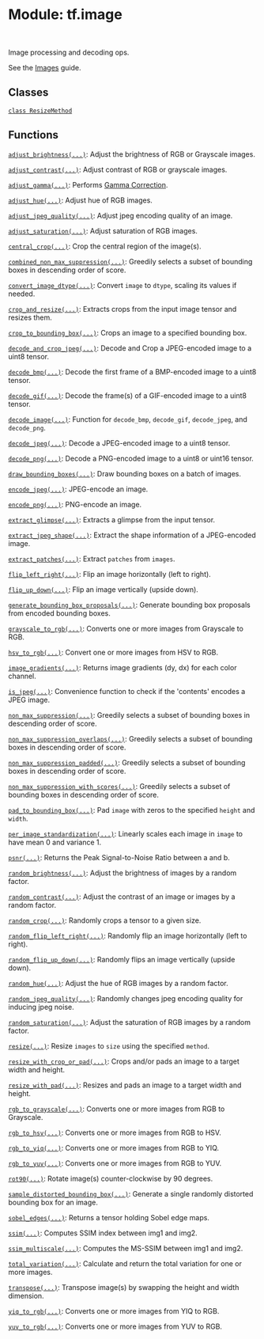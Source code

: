 <div itemscope itemtype="http://developers.google.com/ReferenceObject">
<meta itemprop="name" content="tf.image" />
<meta itemprop="path" content="Stable" />
</div>

# Module: tf.image


<table class="tfo-notebook-buttons tfo-api" align="left">
</table>



Image processing and decoding ops.


See the [Images](https://tensorflow.org/api_guides/python/image) guide.

## Classes

[`class ResizeMethod`](../tf/image/ResizeMethod.md)

## Functions

[`adjust_brightness(...)`](../tf/image/adjust_brightness.md): Adjust the brightness of RGB or Grayscale images.

[`adjust_contrast(...)`](../tf/image/adjust_contrast.md): Adjust contrast of RGB or grayscale images.

[`adjust_gamma(...)`](../tf/image/adjust_gamma.md): Performs [Gamma Correction](http://en.wikipedia.org/wiki/Gamma_correction).

[`adjust_hue(...)`](../tf/image/adjust_hue.md): Adjust hue of RGB images.

[`adjust_jpeg_quality(...)`](../tf/image/adjust_jpeg_quality.md): Adjust jpeg encoding quality of an image.

[`adjust_saturation(...)`](../tf/image/adjust_saturation.md): Adjust saturation of RGB images.

[`central_crop(...)`](../tf/image/central_crop.md): Crop the central region of the image(s).

[`combined_non_max_suppression(...)`](../tf/image/combined_non_max_suppression.md): Greedily selects a subset of bounding boxes in descending order of score.

[`convert_image_dtype(...)`](../tf/image/convert_image_dtype.md): Convert `image` to `dtype`, scaling its values if needed.

[`crop_and_resize(...)`](../tf/image/crop_and_resize.md): Extracts crops from the input image tensor and resizes them.

[`crop_to_bounding_box(...)`](../tf/image/crop_to_bounding_box.md): Crops an image to a specified bounding box.

[`decode_and_crop_jpeg(...)`](../tf/io/decode_and_crop_jpeg.md): Decode and Crop a JPEG-encoded image to a uint8 tensor.

[`decode_bmp(...)`](../tf/io/decode_bmp.md): Decode the first frame of a BMP-encoded image to a uint8 tensor.

[`decode_gif(...)`](../tf/io/decode_gif.md): Decode the frame(s) of a GIF-encoded image to a uint8 tensor.

[`decode_image(...)`](../tf/io/decode_image.md): Function for `decode_bmp`, `decode_gif`, `decode_jpeg`, and `decode_png`.

[`decode_jpeg(...)`](../tf/io/decode_jpeg.md): Decode a JPEG-encoded image to a uint8 tensor.

[`decode_png(...)`](../tf/io/decode_png.md): Decode a PNG-encoded image to a uint8 or uint16 tensor.

[`draw_bounding_boxes(...)`](../tf/image/draw_bounding_boxes.md): Draw bounding boxes on a batch of images.

[`encode_jpeg(...)`](../tf/io/encode_jpeg.md): JPEG-encode an image.

[`encode_png(...)`](../tf/image/encode_png.md): PNG-encode an image.

[`extract_glimpse(...)`](../tf/image/extract_glimpse.md): Extracts a glimpse from the input tensor.

[`extract_jpeg_shape(...)`](../tf/io/extract_jpeg_shape.md): Extract the shape information of a JPEG-encoded image.

[`extract_patches(...)`](../tf/image/extract_patches.md): Extract `patches` from `images`.

[`flip_left_right(...)`](../tf/image/flip_left_right.md): Flip an image horizontally (left to right).

[`flip_up_down(...)`](../tf/image/flip_up_down.md): Flip an image vertically (upside down).

[`generate_bounding_box_proposals(...)`](../tf/image/generate_bounding_box_proposals.md): Generate bounding box proposals from encoded bounding boxes.

[`grayscale_to_rgb(...)`](../tf/image/grayscale_to_rgb.md): Converts one or more images from Grayscale to RGB.

[`hsv_to_rgb(...)`](../tf/image/hsv_to_rgb.md): Convert one or more images from HSV to RGB.

[`image_gradients(...)`](../tf/image/image_gradients.md): Returns image gradients (dy, dx) for each color channel.

[`is_jpeg(...)`](../tf/io/is_jpeg.md): Convenience function to check if the 'contents' encodes a JPEG image.

[`non_max_suppression(...)`](../tf/image/non_max_suppression.md): Greedily selects a subset of bounding boxes in descending order of score.

[`non_max_suppression_overlaps(...)`](../tf/image/non_max_suppression_overlaps.md): Greedily selects a subset of bounding boxes in descending order of score.

[`non_max_suppression_padded(...)`](../tf/image/non_max_suppression_padded.md): Greedily selects a subset of bounding boxes in descending order of score.

[`non_max_suppression_with_scores(...)`](../tf/image/non_max_suppression_with_scores.md): Greedily selects a subset of bounding boxes in descending order of score.

[`pad_to_bounding_box(...)`](../tf/image/pad_to_bounding_box.md): Pad `image` with zeros to the specified `height` and `width`.

[`per_image_standardization(...)`](../tf/image/per_image_standardization.md): Linearly scales each image in `image` to have mean 0 and variance 1.

[`psnr(...)`](../tf/image/psnr.md): Returns the Peak Signal-to-Noise Ratio between a and b.

[`random_brightness(...)`](../tf/image/random_brightness.md): Adjust the brightness of images by a random factor.

[`random_contrast(...)`](../tf/image/random_contrast.md): Adjust the contrast of an image or images by a random factor.

[`random_crop(...)`](../tf/image/random_crop.md): Randomly crops a tensor to a given size.

[`random_flip_left_right(...)`](../tf/image/random_flip_left_right.md): Randomly flip an image horizontally (left to right).

[`random_flip_up_down(...)`](../tf/image/random_flip_up_down.md): Randomly flips an image vertically (upside down).

[`random_hue(...)`](../tf/image/random_hue.md): Adjust the hue of RGB images by a random factor.

[`random_jpeg_quality(...)`](../tf/image/random_jpeg_quality.md): Randomly changes jpeg encoding quality for inducing jpeg noise.

[`random_saturation(...)`](../tf/image/random_saturation.md): Adjust the saturation of RGB images by a random factor.

[`resize(...)`](../tf/image/resize.md): Resize `images` to `size` using the specified `method`.

[`resize_with_crop_or_pad(...)`](../tf/image/resize_with_crop_or_pad.md): Crops and/or pads an image to a target width and height.

[`resize_with_pad(...)`](../tf/image/resize_with_pad.md): Resizes and pads an image to a target width and height.

[`rgb_to_grayscale(...)`](../tf/image/rgb_to_grayscale.md): Converts one or more images from RGB to Grayscale.

[`rgb_to_hsv(...)`](../tf/image/rgb_to_hsv.md): Converts one or more images from RGB to HSV.

[`rgb_to_yiq(...)`](../tf/image/rgb_to_yiq.md): Converts one or more images from RGB to YIQ.

[`rgb_to_yuv(...)`](../tf/image/rgb_to_yuv.md): Converts one or more images from RGB to YUV.

[`rot90(...)`](../tf/image/rot90.md): Rotate image(s) counter-clockwise by 90 degrees.

[`sample_distorted_bounding_box(...)`](../tf/image/sample_distorted_bounding_box.md): Generate a single randomly distorted bounding box for an image.

[`sobel_edges(...)`](../tf/image/sobel_edges.md): Returns a tensor holding Sobel edge maps.

[`ssim(...)`](../tf/image/ssim.md): Computes SSIM index between img1 and img2.

[`ssim_multiscale(...)`](../tf/image/ssim_multiscale.md): Computes the MS-SSIM between img1 and img2.

[`total_variation(...)`](../tf/image/total_variation.md): Calculate and return the total variation for one or more images.

[`transpose(...)`](../tf/image/transpose.md): Transpose image(s) by swapping the height and width dimension.

[`yiq_to_rgb(...)`](../tf/image/yiq_to_rgb.md): Converts one or more images from YIQ to RGB.

[`yuv_to_rgb(...)`](../tf/image/yuv_to_rgb.md): Converts one or more images from YUV to RGB.



